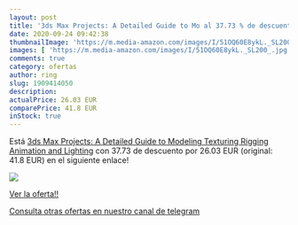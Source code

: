 ```yaml
---
layout: post
title: '3ds Max Projects: A Detailed Guide to Mo al 37.73 % de descuento'
date: 2020-09-24 09:42:38
thumbnailImage: 'https://m.media-amazon.com/images/I/51OQ60E8ykL._SL200_.jpg'
images: [ 'https://m.media-amazon.com/images/I/51OQ60E8ykL._SL200_.jpg' ]
comments: true
category: ofertas
author: ring
slug: 1909414050
description:
actualPrice: 26.03 EUR
comparePrice: 41.8 EUR
inStock: true
---
```


Está [3ds Max Projects: A Detailed Guide to Modeling  Texturing  Rigging  Animation and Lighting](https://www.amazon.com/dp/1909414050/?tag=redken08-20) con 37.73 de descuento por 26.03 EUR (original: 41.8 EUR) en el siguiente enlace!

[![](https://m.media-amazon.com/images/I/51OQ60E8ykL._SL200_.jpg)](https://www.amazon.com/dp/1909414050/?tag=redken08-20)

[Ver la oferta!!](https://www.amazon.com/dp/1909414050/?tag=redken08-20)

[Consulta otras ofertas en nuestro canal de telegram](https://t.me/s/ofertas25)
